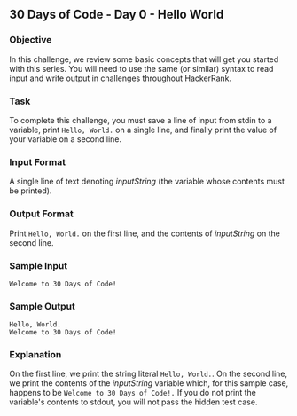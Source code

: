 ## 30 Days of Code - Day 0 - Hello World

### Objective

In this challenge, we review some basic concepts that will get you started with this series. You will need to use the
same (or similar) syntax to read input and write output in challenges throughout HackerRank.

### Task

To complete this challenge, you must save a line of input from stdin to a variable, print ```Hello, World.``` on a
single line, and finally print the value of your variable on a second line.

### Input Format

A single line of text denoting <i>inputString</i> (the variable whose contents must be printed).

### Output Format

Print ```Hello, World.``` on the first line, and the contents of <i>inputString</i> on the second line.

### Sample Input

```
Welcome to 30 Days of Code!
```

### Sample Output

```
Hello, World. 
Welcome to 30 Days of Code!
```

### Explanation

On the first line, we print the string literal ```Hello, World.```. On the second line, we print the contents of the <i>
inputString</i> variable which, for this sample case, happens to be ```Welcome to 30 Days of Code!.``` If you do not
print the variable's contents to stdout, you will not pass the hidden test case.
